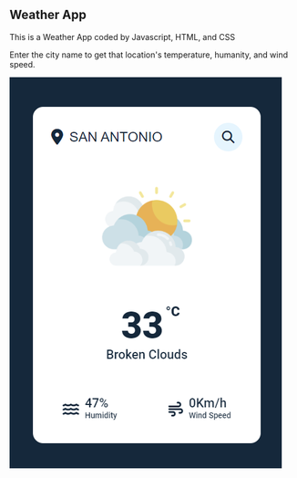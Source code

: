 ## Weather App 
This is a Weather App coded by Javascript, HTML, and CSS

Enter the city name to get that location's temperature, humanity, and wind speed.

![Screenshot](images/Screenshot.png)
